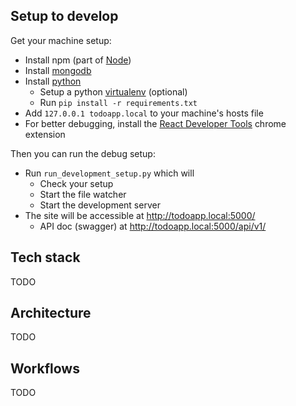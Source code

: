 Setup to develop
---

Get your machine setup:

- Install npm (part of [Node](https://nodejs.org/en/))
- Install [mongodb](https://www.mongodb.com/)
- Install [python](https://www.python.org/downloads/)
  - Setup a python [virtualenv](https://docs.python.org/3/tutorial/venv.html) (optional)
  - Run `pip install -r requirements.txt`
- Add `127.0.0.1 todoapp.local` to your machine's hosts file
- For better debugging, install the [React Developer Tools](https://reactjs.org/blog/2015/09/02/new-react-developer-tools.html) chrome extension

Then you can run the debug setup:

- Run `run_development_setup.py` which will
  - Check your setup
  - Start the file watcher
  - Start the development server
- The site will be accessible at <http://todoapp.local:5000/>
  - API doc (swagger) at <http://todoapp.local:5000/api/v1/>

Tech stack
---

TODO

Architecture
---

TODO

Workflows
---

TODO
